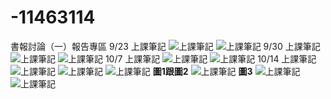 # -11463114
書報討論（一）報告專區
9/23 上課筆記
![上課筆記](書報討論一/9月23號.png)
![上課筆記](書報討論一/9月23號(2).png)
9/30 上課筆記
![上課筆記](書報討論一/9月30號.png)
![上課筆記](書報討論一/9月30號(2).png)
10/7 上課筆記
![上課筆記](書報討論一/10月7號.png)
![上課筆記](書報討論一/10月7號(2).png)
10/14 上課筆記
![上課筆記](書報討論一/10月14號.png)
![上課筆記](書報討論一/10月14號(2).png)
![上課筆記](書報討論一/10月14號(3).png)
**圖1跟圖2**
![上課筆記](書報討論一/figur1.png)
**圖3**
![上課筆記](書報討論一/figur2.png)
![上課筆記](書報討論一/10月14號(4).png)
